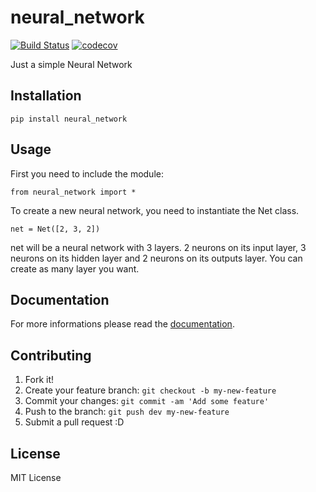 # neural_network

[![Build Status](https://travis-ci.org/Neabfi/neural_network.svg?branch=master)](https://travis-ci.org/Neabfi/neural_network)
[![codecov](https://codecov.io/gh/Neabfi/neural_network/branch/master/graph/badge.svg)](https://codecov.io/gh/Neabfi/neural_network)


Just a simple Neural Network

## Installation

`pip install neural_network`

## Usage

First you need to include the module:

`from neural_network import *`

To create a new neural network, you need to instantiate the Net class.

`net = Net([2, 3, 2])`

net will be a neural network with 3 layers.
2 neurons on its input layer, 3 neurons on its hidden layer and 2 neurons on its outputs layer.
You can create as many layer you want.

## Documentation

For more informations please read the [documentation](http://neural-network.readthedocs.io/).

## Contributing

1. Fork it!
2. Create your feature branch: `git checkout -b my-new-feature`
3. Commit your changes: `git commit -am 'Add some feature'`
4. Push to the branch: `git push dev my-new-feature`
5. Submit a pull request :D

## License

MIT License
